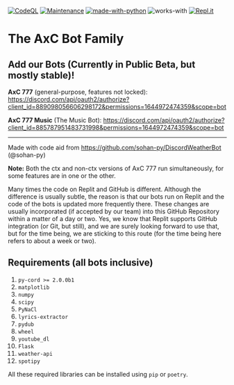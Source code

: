 [![CodeQL](https://github.com/chinmoysir/DISCORD-BOT/actions/workflows/codeql-analysis.yml/badge.svg)](https://github.com/chinmoysir/DISCORD-BOT/actions/workflows/codeql-analysis.yml)
[![Maintenance](https://img.shields.io/badge/Maintained%3F-yes-success.svg?labelColor=2d3339)](https://github.com/chinmoysir/DISCORD-BOT/graphs/commit-activity)
[![made-with-python](https://img.shields.io/badge/Made%20in-Python-1f425f.svg?labelColor=2d3339)](https://www.python.org/)
![works-with](https://img.shields.io/badge/Works_with-Python_3.5+-21415b?labelColor=2d3339)
[![Repl.it](https://img.shields.io/badge/Hosted_on-Replit-0d101e.svg?logo=replit&logoColor=white&labelColor=2d3339)](https://replit.com/@Abhisheksaxena4)
# The AxC Bot Family
## Add our Bots (Currently in Public Beta, but mostly stable)!
**AxC 777** (general-purpose, features not locked): https://discord.com/api/oauth2/authorize?client_id=889098056606298172&permissions=1644972474359&scope=bot 

**AxC 777 Music** (The Music Bot): https://discord.com/api/oauth2/authorize?client_id=885787951483731998&permissions=1644972474359&scope=bot 

---
Made with code aid from https://github.com/sohan-py/DiscordWeatherBot (@sohan-py)

**Note:** Both the ctx and non-ctx versions of AxC 777 run simultaneously, for some features are in one or the other.

Many times the code on Replit and GitHub is different. Although the difference is usually subtle, the reason is that our bots run on Replit and the code of the bots is updated more frequently there. These changes are usually incorporated (if accepted by our team) into this GitHub Repository within a matter of a day or two. Yes, we know that Replit supports GitHub integration (or Git, but still), and we are surely looking forward to use that, but for the time being, we are sticking to this route (for the time being here refers to about a week or two).

## Requirements (all bots inclusive)
1. `py-cord >= 2.0.0b1`
1. `matplotlib`
1. `numpy`
1. `scipy`
1. `PyNaCl`
1. `lyrics-extractor`
1. `pydub`
1. `wheel`
1. `youtube_dl`
1. `Flask`
1. `weather-api`
1. `spotipy`

All these required libraries can be installed using `pip` or `poetry`.

